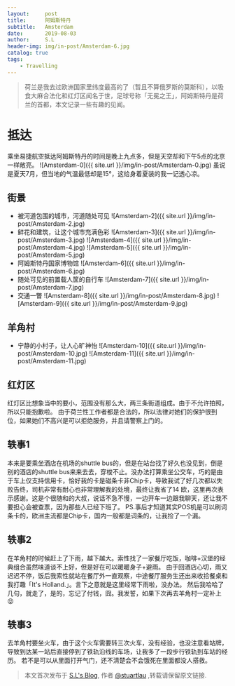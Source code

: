 ```yaml
---
layout:     post
title:      阿姆斯特丹
subtitle:   Amsterdam
date:       2019-08-03
author:     S.L
header-img: img/in-post/Amsterdam-6.jpg
catalog: true
tags:
    - Travelling
---    
```

> 荷兰是我去过欧洲国家里纬度最高的了（暂且不算俄罗斯的莫斯科），以吸食大麻合法化和红灯区闻名于世，足球号称「无冕之王」，阿姆斯特丹是荷兰的首都，本文记录一些有趣的见闻。

# 抵达
乘坐易捷航空抵达阿姆斯特丹的时间是晚上九点多，但是天空却和下午5点的北京一样敞亮。
![Amsterdam-0]({{ site.url }}/img/in-post/Amsterdam-0.jpg)
虽说是夏天7月，但当地的气温最低却是15°，这给身着夏装的我一记透心凉。

## 街景
- 被河道包围的城市，河道随处可见
![Amsterdam-2]({{ site.url }}/img/in-post/Amsterdam-2.jpg)
- 鲜花和建筑，让这个城市充满色彩
![Amsterdam-3]({{ site.url }}/img/in-post/Amsterdam-3.jpg)
![Amsterdam-4]({{ site.url }}/img/in-post/Amsterdam-4.jpg)
![Amsterdam-5]({{ site.url }}/img/in-post/Amsterdam-5.jpg)
- 阿姆斯特丹国家博物馆
![Amsterdam-6]({{ site.url }}/img/in-post/Amsterdam-6.jpg)
- 随处可见的前置载人筐的自行车
![Amsterdam-7]({{ site.url }}/img/in-post/Amsterdam-7.jpg)
- 交通一瞥
![Amsterdam-8]({{ site.url }}/img/in-post/Amsterdam-8.jpg)
![Amsterdam-9]({{ site.url }}/img/in-post/Amsterdam-9.jpg)

## 羊角村
- 宁静的小村子，让人心旷神怡
![Amsterdam-10]({{ site.url }}/img/in-post/Amsterdam-10.jpg)
![Amsterdam-11]({{ site.url }}/img/in-post/Amsterdam-11.jpg)

## 红灯区
红灯区比想象当中的要小，范围没有那么大，两三条街道组成。由于不允许拍照，所以只能抱歉啦。
由于荷兰性工作者都是合法的，所以法律对她们的保护很到位，如果她们不高兴是可以拒绝服务，并且请警察上门的。

## 轶事1
本来是要乘坐酒店在机场的shuttle bus的，但是在站台找了好久也没见到，倒是别的酒店的shuttle 
bus来来去去，穿梭不止。没办法打算乘坐公交车，巧的是由于车上仅支持信用卡，恰好我的卡是磁条卡非Chip卡，导致我试了好几次都以失败告终，司机非常有耐心也非常理解我的处境，最终让我省了14
欧，这里再次表示感谢。这是个很随和的大叔，说话不急不慢，一边开车一边跟我聊天，还让我不要担心会被查票，因为那些人已经下班了。
PS.事后才知道其实POS机是可以刷词条卡的，欧洲主流都是Chip卡，国内一般都是词条的，让我捡了一个漏。

## 轶事2
在羊角村的时候赶上了下雨，越下越大。索性找了一家餐厅吃饭，咖啡+汉堡的经典组合虽然味道谈不上好，但是好在可以暖暖身子+避雨。
由于回酒店心切，雨又迟迟不停，饭后我索性就站在餐厅外一直观察，中途餐厅服务生还出来收拾餐桌和我打趣「It's Holland.」。言下之意就是这里经常下雨啦，没办法。
然后我哈哈了几句，就走了，是的，忘记了付钱，囧。我发誓，如果下次再去羊角村一定补上😝

## 轶事3
去羊角村要坐火车，由于这个火车需要转三次火车，没有经验，也没注意看站牌，导致到达某一站后直接停到了铁轨沿线的车场，让我多了一段步行铁轨到车站的经历。
若不是可以从里面打开气门，还不清楚会不会饿死在里面都没人搭救。


> 本文首次发布于 [S.L's Blog](https://liushuo.me), 作者 [@stuartlau](http://github.com/stuartlau) ,转载请保留原文链接.
